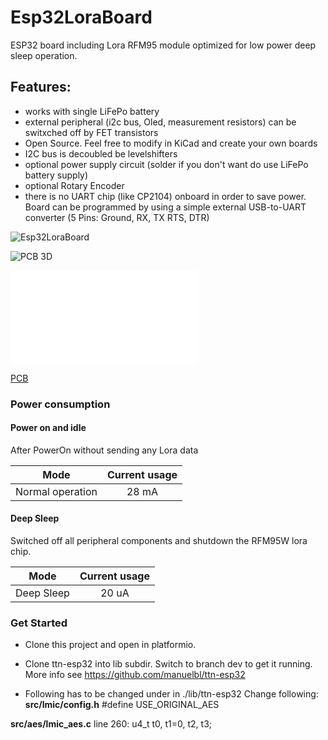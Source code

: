 # Esp32LoraBoard
ESP32 board including Lora RFM95 module optimized for low power deep sleep operation. 

## Features:
* works with single LiFePo battery
* external peripheral (i2c bus, Oled, measurement resistors) can be switxched off by FET transistors
* Open Source. Feel free to modify in KiCad and create your own boards
* I2C bus is decoubled be levelshifters
* optional power supply circuit (solder if you don't want do use LiFePo battery supply)
* optional Rotary Encoder 
* there is no UART chip (like CP2104) onboard in order to save power. Board can be programmed by using a simple external USB-to-UART converter (5 Pins: Ground, RX, TX RTS, DTR)



![Esp32LoraBoard](../master/kicad/images_V1.0/Esp32LoraBoard-DeepSleep.png)

![PCB 3D](../master/kicad/images_V1.1/Esp32LoraBoard_Kicad_PCB_3D_V1.1.png)

![Schema](../master/kicad/images_V1.1/Esp32LoraBoard_Kicad_Schema_V1.1.pdf)

[PCB](../master/kicad/images_V1.1/Esp32LoraBoard_Kicad_PCB_V1.1.png)



### Power consumption

#### Power on and idle 

After PowerOn without sending any Lora data

| Mode              | Current usage |
| ----------------- |:-------------:|
| Normal operation  | 28 mA         |


#### Deep Sleep 

Switched off all peripheral components and shutdown the RFM95W lora chip.

| Mode              | Current usage |
| ----------------- |:-------------:|
| Deep Sleep        | 20 uA         |


### Get Started

* Clone this project and open in platformio.

* Clone ttn-esp32 into lib subdir. Switch to branch dev to get it running. More info see https://github.com/manuelbl/ttn-esp32


* Following has to be changed under in ./lib/ttn-esp32 
Change following:
__src/lmic/config.h__
#define USE_ORIGINAL_AES

__src/aes/lmic_aes.c__
line 260:  u4_t t0, t1=0, t2, t3;

